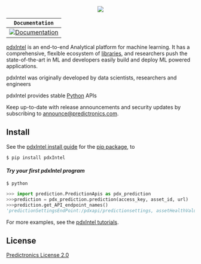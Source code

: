 <div align="center">
  <img src="https://predictronics.com/pdx_logo.png">
</div>

| **`Documentation`** |
|-----------------|
| [![Documentation](https://img.shields.io/badge/api-reference-blue.svg)]() |

[pdxIntel](https://predictronics.com) is an end-to-end Analytical platform
for machine learning. It has a comprehensive, flexible ecosystem of
[libraries](), and
researchers push the state-of-the-art in ML and developers easily build and
deploy ML powered applications.

pdxIntel was originally developed by data scientists, researchers and engineers 

pdxIntel provides stable [Python]() APIs

Keep up-to-date with release announcements and security updates by subscribing
to
[announce@predictronics.com]().


## Install

See the [pdxIntel install guide]() for the
[pip package](), to


```
$ pip install pdxIntel
```

#### *Try your first pdxIntel program*

```shell
$ python
```

```python
>>> import prediction.PredictionApis as pdx_prediction
>>>prediction = pdx_prediction.prediction(access_key, asset_id, url)
>>>prediction.get_API_endpoint_names()
'predictionSettingsEndPoint:/pdxapi/predictionsettings, assetHealthValuesEndPoint:/pdxapi/assetHealthValues, predictionEndPoint:/pdxapi/postPrediction'
```

For more examples, see the
[pdxIntel tutorials]().


## License

[Predictronics License 2.0](LICENSE)
